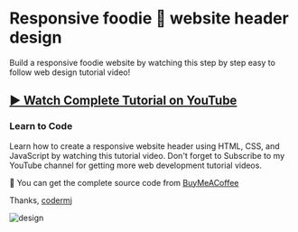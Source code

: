 # Responsive foodie 🍔 website header design
Build a responsive foodie website by watching this step by step easy to follow web design tutorial video!

## [▶️ Watch Complete Tutorial on YouTube](https://youtu.be/NPaH8SaZ-MA)
### Learn to Code

Learn how to create a responsive website header using HTML, CSS, and JavaScript by watching this tutorial video. Don't forget to Subscribe to my YouTube channel for getting more web development tutorial videos.

💝 You can get the complete source code from [BuyMeACoffee](https://www.buymeacoffee.com/codermj/e/187523)

Thanks,
[codermj](https://www.youtube.com/@thecodermj/)

![design](https://github.com/mjshofy/responsive-foodie-website-header/assets/76812554/6d89d32d-860f-4939-b229-7c7d1ba02dfd)

